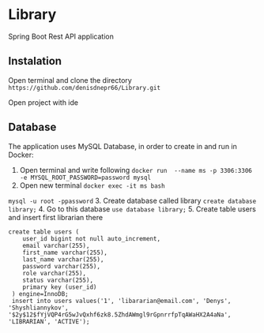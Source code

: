# Library
Spring Boot Rest API application 

## Instalation
Open terminal and clone the directory
```https://github.com/denisdnepr66/Library.git```

Open project with ide

## Database

The application uses MySQL Database, in order to create in and run in Docker:
1. Open terminal and write following
```docker run  --name ms -p 3306:3306 -e MYSQL_ROOT_PASSWORD=password mysql```
2. Open new terminal
```docker exec -it ms bash```

```mysql -u root -ppassword```
3. Create database called library
```create database library;```
4. Go to this database
```use database library;```
5. Create table users and insert first librarian there

```
create table users (
    user_id bigint not null auto_increment,
    email varchar(255),
    first_name varchar(255),
    last_name varchar(255),
    password varchar(255),
    role varchar(255),
    status varchar(255),
    primary key (user_id)
 ) engine=InnoDB;
 insert into users values('1', 'libararian@email.com', 'Denys', 'Shyshliannykov', '$2y$12$fYjVQP4rG5wJvQxhf6zk8.5ZhdAWmgl9rGpnrrfpTqAWaHX2A4aNa', 'LIBRARIAN', 'ACTIVE');
 ```
